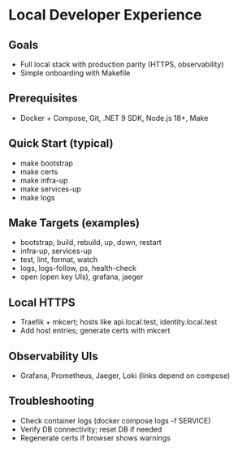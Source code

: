 # Local Developer Experience

## Goals
- Full local stack with production parity (HTTPS, observability)
- Simple onboarding with Makefile

## Prerequisites
- Docker + Compose, Git, .NET 9 SDK, Node.js 18+, Make

## Quick Start (typical)
- make bootstrap
- make certs
- make infra-up
- make services-up
- make logs

## Make Targets (examples)
- bootstrap, build, rebuild, up, down, restart
- infra-up, services-up
- test, lint, format, watch
- logs, logs-follow, ps, health-check
- open (open key UIs), grafana, jaeger

## Local HTTPS
- Traefik + mkcert; hosts like api.local.test, identity.local.test
- Add host entries; generate certs with mkcert

## Observability UIs
- Grafana, Prometheus, Jaeger, Loki (links depend on compose)

## Troubleshooting
- Check container logs (docker compose logs -f SERVICE)
- Verify DB connectivity; reset DB if needed
- Regenerate certs if browser shows warnings
